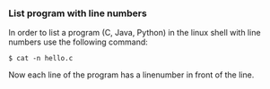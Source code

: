 ### List program with line numbers
In order to list a program (C, Java, Python) in the linux shell with line numbers use the following command:
```
$ cat -n hello.c
```
Now each line of the program has a linenumber in front of the line.
